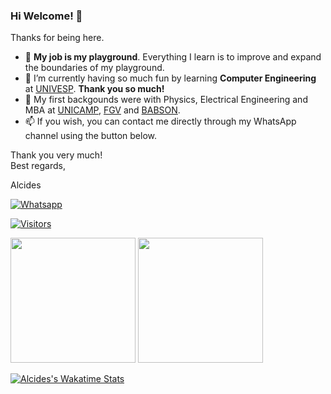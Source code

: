 ### Hi Welcome! 👋

Thanks for being here.

- :basketball: **My job is my playground**. Everything I learn is to improve and expand the boundaries of my playground.
- 🌱 I’m currently having so much fun by learning **Computer Engineering** at [UNIVESP](https://univesp.br). **Thank you so much!**
- :evergreen_tree: My first backgounds were with Physics, Electrical Engineering and MBA at [UNICAMP](https://www.unicamp.br), [FGV](https://fgv.br) and [BABSON](https://babson.edu).
- 📫 If you wish, you can contact me directly through my WhatsApp channel using the button below.

Thank you very much!<br />
Best regards,

Alcides

[![Whatsapp](https://img.shields.io/badge/WhatsApp-25D366?style=for-the-badge&logo=whatsapp&logoColor=white)](https://wa.me/5519992407898)

[![Visitors](https://visitor-badge.glitch.me/badge?page_id=acremonezi.visitor-badge)](https://github.com/acremonezi)

<div>
     <img height="200em" src="https://github-readme-stats.vercel.app/api?username=acremonezi&show_icons=true&include_all_commits=true&count_private=true"/>
     <img height="200em"src="https://github-readme-stats.vercel.app/api/top-langs/?username=acremonezi&layout=compact&langs_count=10"/>
</div>

[![Alcides's Wakatime Stats](https://github-readme-stats.vercel.app/api/wakatime?username=acremonezi)](https://github.com/acremonezi)
